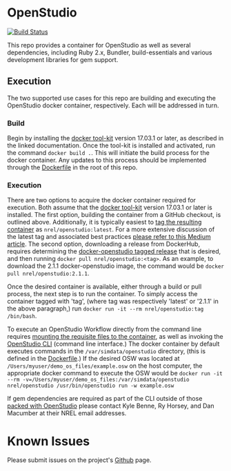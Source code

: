 # OpenStudio

[![Build Status](https://travis-ci.org/NREL/docker-openstudio.svg?branch=master)](https://travis-ci.org/NREL/docker-openstudio)

This repo provides a container for OpenStudio as well as several dependencies, including Ruby 2.x, Bundler, build-essentials and various development libraries for gem support.

## Execution

The two supported use cases for this repo are building and executing the OpenStudio docker container, respectively. Each will be addressed in turn.

### Build

Begin by installing the [docker tool-kit](https://docs.docker.com/engine/installation/) version 17.03.1 or later, as described in the linked documentation. Once the tool-kit is installed and activated, run the command `docker build .`. This will initiate the build process for the docker container. Any updates to this process should be implemented through the [Dockerfile](./Dockerfile) in the root of this repo. 

### Execution

There are two options to acquire the docker container required for execution. Both assume that the [docker tool-kit](https://docs.docker.com/engine/installation/) version 17.03.1 or later is installed. The first option, building the container from a GitHub checkout, is outlined above. Additionally, it is typically easiest to [tag the resulting container](https://docs.docker.com/engine/reference/commandline/tag/) as `nrel/openstudio:latest`. For a more extensive discussion of the latest tag and associated best practices [please refer to this Medium article](https://medium.com/@mccode/the-misunderstood-docker-tag-latest-af3babfd6375). The second option, downloading a release from DockerHub, requires determining the [docker-openstudio tagged release](https://hub.docker.com/r/nrel/openstudio/tags/) that is desired, and then running `docker pull nrel/openstudio:<tag>`. As an example, to download the 2.1.1 docker-openstudio image, the command would be `docker pull nrel/openstudio:2.1.1`.

Once the desired container is available, either through a build or pull process, the next step is to run the container. To simply access the container tagged with 'tag', (where tag was respectively 'latest' or '2.1.1' in the above paragraph,) run `docker run -it --rm nrel/openstudio:tag /bin/bash`. 

To execute an OpenStudio Workflow directly from the command line requires [mounting the requisite files to the container](https://docs.docker.com/engine/reference/run/#volume-shared-filesystems), as well as invoking the [OpenStudio CLI](https://nrel.github.io/OpenStudio-user-documentation/reference/command_line_interface/) (command line interface.) The docker container by default executes commands in the `/var/simdata/openstudio` directory, (this is defined in the [Dockerfile](./Dockerfile).) If the desired OSW was located at `/Users/myuser/demo_os_files/example.osw` on the host computer, the appropriate docker command to execute the OSW would be `docker run -it --rm -v=/Users/myuser/demo_os_files:/var/simdata/openstudio nrel/openstudio /usr/bin/openstudio run -w example.osw`

If gem dependencies are required as part of the CLI outside of those [packed with OpenStudio](https://github.com/NREL/OpenStudio/blob/develop/dependencies/ruby/Gemfile) please contact Kyle Benne, Ry Horsey, and Dan Macumber at their NREL email addresses.

# Known Issues

Please submit issues on the project's [Github](https://github.com/nrel/docker-openstudio) page. 
